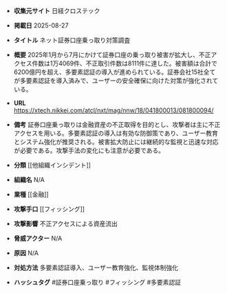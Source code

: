 - **収集元サイト**
日経クロステック

- **掲載日**
2025-08-27

- **タイトル**
ネット証券口座乗っ取り対策調査

- **概要**
2025年1月から7月にかけて証券口座の乗っ取り被害が拡大し、不正アクセス件数は1万4069件、不正取引件数は8111件に達した。被害額は合計で6200億円を超え、多要素認証の導入が進められている。証券会社15社全てが多要素認証を導入済みで、ユーザーの安全確保に向けた対策が強化されている。

- **URL**
https://xtech.nikkei.com/atcl/nxt/mag/nnw/18/041800013/081800094/

- **備考**
証券口座乗っ取りは金融資産の不正取得を目的とし、攻撃者は主に不正アクセスを用いる。多要素認証の導入は有効な防御策であり、ユーザー教育とシステム強化が推奨される。被害拡大防止には継続的な監視と迅速な対応が必要である。攻撃手法の変化にも注意が必要である。

- **分類**
[[他組織インシデント]]

- **組織名**
N/A

- **業種**
[[金融]]

- **攻撃手口**
[[フィッシング]]

- **攻撃影響**
不正アクセスによる資産流出

- **脅威アクター**
N/A

- **原因**
N/A

- **対処方法**
多要素認証導入、ユーザー教育強化、監視体制強化

- **ハッシュタグ**
#証券口座乗っ取り #フィッシング #多要素認証
